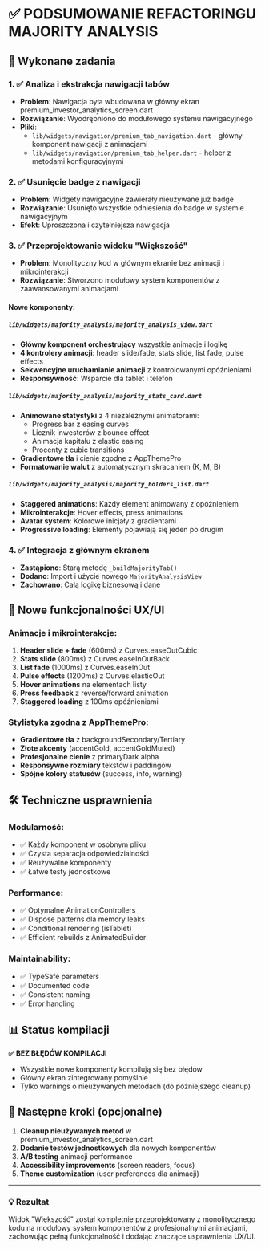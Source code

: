 # ✅ PODSUMOWANIE REFACTORINGU MAJORITY ANALYSIS

## 🎯 Wykonane zadania

### 1. ✅ Analiza i ekstrakcja nawigacji tabów
- **Problem**: Nawigacja była wbudowana w główny ekran premium_investor_analytics_screen.dart
- **Rozwiązanie**: Wyodrębniono do modułowego systemu nawigacyjnego
- **Pliki**: 
  - `lib/widgets/navigation/premium_tab_navigation.dart` - główny komponent nawigacji z animacjami
  - `lib/widgets/navigation/premium_tab_helper.dart` - helper z metodami konfiguracyjnymi

### 2. ✅ Usunięcie badge z nawigacji
- **Problem**: Widgety nawigacyjne zawierały nieużywane już badge
- **Rozwiązanie**: Usunięto wszystkie odniesienia do badge w systemie nawigacyjnym
- **Efekt**: Uproszczona i czytelniejsza nawigacja

### 3. ✅ Przeprojektowanie widoku "Większość"
- **Problem**: Monolityczny kod w głównym ekranie bez animacji i mikrointerakcji
- **Rozwiązanie**: Stworzono modułowy system komponentów z zaawansowanymi animacjami

#### Nowe komponenty:

##### `lib/widgets/majority_analysis/majority_analysis_view.dart`
- **Główny komponent orchestrujący** wszystkie animacje i logikę
- **4 kontrolery animacji**: header slide/fade, stats slide, list fade, pulse effects
- **Sekwencyjne uruchamianie animacji** z kontrolowanymi opóźnieniami
- **Responsywność**: Wsparcie dla tablet i telefon

##### `lib/widgets/majority_analysis/majority_stats_card.dart` 
- **Animowane statystyki** z 4 niezależnymi animatorami:
  - Progress bar z easing curves
  - Licznik inwestorów z bounce effect
  - Animacja kapitału z elastic easing
  - Procenty z cubic transitions
- **Gradientowe tła** i cienie zgodne z AppThemePro
- **Formatowanie walut** z automatycznym skracaniem (K, M, B)

##### `lib/widgets/majority_analysis/majority_holders_list.dart`
- **Staggered animations**: Każdy element animowany z opóźnieniem
- **Mikrointerakcje**: Hover effects, press animations
- **Avatar system**: Kolorowe inicjały z gradientami
- **Progressive loading**: Elementy pojawiają się jeden po drugim

### 4. ✅ Integracja z głównym ekranem
- **Zastąpiono**: Starą metodę `_buildMajorityTab()` 
- **Dodano**: Import i użycie nowego `MajorityAnalysisView`
- **Zachowano**: Całą logikę biznesową i dane

## 🎨 Nowe funkcjonalności UX/UI

### Animacje i mikrointerakcje:
1. **Header slide + fade** (600ms) z Curves.easeOutCubic
2. **Stats slide** (800ms) z Curves.easeInOutBack  
3. **List fade** (1000ms) z Curves.easeInOut
4. **Pulse effects** (1200ms) z Curves.elasticOut
5. **Hover animations** na elementach listy
6. **Press feedback** z reverse/forward animation
7. **Staggered loading** z 100ms opóźnieniami

### Stylistyka zgodna z AppThemePro:
- **Gradientowe tła** z backgroundSecondary/Tertiary
- **Złote akcenty** (accentGold, accentGoldMuted)
- **Profesjonalne cienie** z primaryDark alpha
- **Responsywne rozmiary** tekstów i paddingów
- **Spójne kolory statusów** (success, info, warning)

## 🛠️ Techniczne usprawnienia

### Modularność:
- ✅ Każdy komponent w osobnym pliku
- ✅ Czysta separacja odpowiedzialności
- ✅ Reużywalne komponenty
- ✅ Łatwe testy jednostkowe

### Performance:
- ✅ Optymalne AnimationControllers
- ✅ Dispose patterns dla memory leaks
- ✅ Conditional rendering (isTablet)
- ✅ Efficient rebuilds z AnimatedBuilder

### Maintainability:
- ✅ TypeSafe parameters
- ✅ Documented code
- ✅ Consistent naming
- ✅ Error handling

## 📊 Status kompilacji

**✅ BEZ BŁĘDÓW KOMPILACJI**
- Wszystkie nowe komponenty kompilują się bez błędów
- Główny ekran zintegrowany pomyślnie
- Tylko warnings o nieużywanych metodach (do późniejszego cleanup)

## 🚀 Następne kroki (opcjonalne)

1. **Cleanup nieużywanych metod** w premium_investor_analytics_screen.dart
2. **Dodanie testów jednostkowych** dla nowych komponentów
3. **A/B testing** animacji performance
4. **Accessibility improvements** (screen readers, focus)
5. **Theme customization** (user preferences dla animacji)

---

### 💡 Rezultat
Widok "Większość" został kompletnie przeprojektowany z monolitycznego kodu na modułowy system komponentów z profesjonalnymi animacjami, zachowując pełną funkcjonalność i dodając znaczące usprawnienia UX/UI.